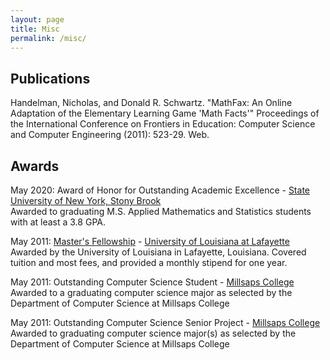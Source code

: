 ```yaml
---
layout: page
title: Misc
permalink: /misc/
---
```


## Publications
Handelman, Nicholas, and Donald R. Schwartz. "MathFax: An Online Adaptation of the Elementary Learning Game 'Math Facts'" Proceedings of the International Conference on Frontiers in Education: Computer Science and Computer Engineering (2011): 523-29. Web.

## Awards

May 2020: Award of Honor for Outstanding Academic Excellence - [State University of New York, Stony Brook](https://www.stonybrook.edu/)  
Awarded to graduating M.S. Applied Mathematics and Statistics students with at least a 3.8 GPA.

May 2011: [Master's Fellowship](https://gradschool.louisiana.edu/assistantships-fellowships-funding/fellowships) - 
[University of Louisiana at Lafayette](https://louisiana.edu/)  
Awarded by the University of Louisiana in Lafayette, Louisiana. Covered tuition and most fees, and provided a monthly stipend for one year.

May 2011: Outstanding Computer Science Student - [Millsaps College](http://www.millsaps.edu/)  
Awarded to a graduating computer science major as selected by the Department of Computer Science at Millsaps College

May 2011: Outstanding Computer Science Senior Project - [Millsaps College](http://www.millsaps.edu/)  
Awarded to graduating computer science major(s) as selected by the Department of Computer Science at Millsaps College
